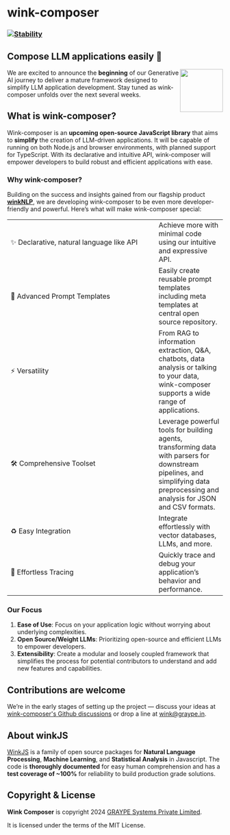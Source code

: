 # wink-composer

### [![Stability](https://img.shields.io/badge/stability-1--experimental-orange.svg)](https://nodejs.org/api/documentation.html#documentation_stability_index)

## Compose LLM applications easily 🎼


[<img align="right" src="https://decisively.github.io/wink-logos/logo-title.png" width="100px" >](http://winkjs.org/)


We are excited to announce the **beginning** of our Generative AI journey to deliver a mature framework designed to simplify LLM application development. Stay tuned as wink-composer unfolds over the next several weeks.

## What is wink-composer?

Wink-composer is an **upcoming open-source JavaScript library** that aims to **simplify** the creation of LLM-driven applications. It will be capable of running on both Node.js and browser environments, with planned support for TypeScript. With its declarative and intuitive API, wink-composer will empower developers to build robust and efficient applications with ease.

### Why wink-composer?
Building on the success and insights gained from our flagship product **[winkNLP](https://github.com/winkjs/wink-nlp)**, we are developing wink-composer to be even more developer-friendly and powerful. Here’s what will make wink-composer special:

<table>
<tr><td width="330px;">✨ Declarative, natural language like API </td><td>Achieve more with minimal code using our intuitive and expressive API.</td></tr>
<tr><td>🔖 Advanced Prompt Templates</td><td>Easily create reusable prompt templates including meta templates at central open source repository.</td></tr>
<tr><td>⚡️ Versatility</td><td>From RAG to information extraction, Q&A, chatbots, data analysis or talking to your data, wink-composer supports a wide range of applications.</td></tr>
<tr><td>🛠️ Comprehensive Toolset</td><td>Leverage powerful tools for building agents, transforming data with parsers for downstream pipelines, and simplifying data preprocessing and analysis for JSON and CSV formats.</td></tr>
<tr><td>♻️ Easy Integration</td><td>Integrate effortlessly with vector databases, LLMs, and more.</td></tr>
<tr><td>🧭 Effortless Tracing</td><td>Quickly trace and debug your application’s behavior and performance.</td></tr>
</table>
	

### Our Focus
1. **Ease of Use**: Focus on your application logic without worrying about underlying complexities.
1. **Open Source/Weight LLMs**: Prioritizing open-source and efficient LLMs to empower developers.
2. **Extensibility**: Create a modular and loosely coupled framework that simplifies the process for potential contributors to understand and add new features and capabilities.

## Contributions are welcome
We’re in the early stages of setting up the project — discuss your ideas at [wink-composer's Github discussions](https://github.com/winkjs/wink-composer/discussions) or drop a line at wink@graype.in. 

## About winkJS
[WinkJS](https://github.com/winkjs) is a family of open source packages for **Natural Language Processing**, **Machine Learning**, and **Statistical Analysis** in Javascript. The code is **thoroughly documented** for easy human comprehension and has a **test coverage of ~100%** for reliability to build production grade solutions.

## Copyright & License

**Wink Composer** is copyright 2024 [GRAYPE Systems Private Limited](https://graype.in/).

It is licensed under the terms of the MIT License.